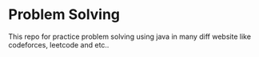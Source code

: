 # Problem Solving

This repo for practice problem solving using java in many diff website like codeforces, leetcode and etc..
